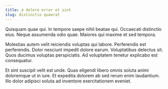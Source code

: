 ```yaml
---
title: a dolore error et sint
slug: distinctio quaerat
---
```


Quisquam quae qui. In tempore saepe nihil beatae qui. Occaecati distinctio eius. Neque assumenda odio quae. Maiores qui maxime et sed tempora.

Molestias autem velit reiciendis voluptas qui labore. Perferendis est perferendis. Dolor nesciunt impedit dolore earum. Voluptatibus delectus sit. Quos ducimus voluptas perspiciatis. Ad voluptatem tenetur explicabo est consequatur.

Et sint suscipit velit est unde. Quas eligendi libero omnis soluta animi doloremque ut in iure. Et expedita dolorem ab sed rerum enim laudantium. Illo dolor adipisci soluta ad inventore exercitationem eveniet.
